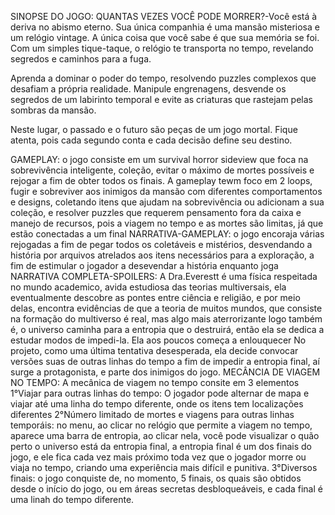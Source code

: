 SINOPSE DO JOGO: QUANTAS VEZES VOCÊ PODE MORRER?-Você está à deriva no abismo eterno. Sua única companhia é uma mansão misteriosa e um relógio vintage. A única coisa que você sabe é que sua memória se foi. Com um simples tique-taque, o relógio te transporta no tempo, revelando segredos e caminhos para a fuga.
 
Aprenda a dominar o poder do tempo, resolvendo puzzles complexos que desafiam a própria realidade. Manipule engrenagens, desvende os segredos de um labirinto temporal e evite as criaturas que rastejam pelas sombras da mansão.

Neste lugar, o passado e o futuro são peças de um jogo mortal. Fique atenta, pois cada segundo conta e cada decisão define seu destino.

GAMEPLAY: o jogo consiste em um survival horror sideview que foca na sobrevivência inteligente, coleção, evitar o máximo de mortes possíveis e rejogar a fim de obter todos os finais. A gameplay tewm foco em 2 loops, fugir 
e sobreviver aos inimigos da mansão com diferentes comportamentos e designs, coletando itens que ajudam na sobrevivência ou adicionam a sua coleção, e resolver puzzles que requerem pensamento fora da caixa e manejo de recursos,
pois a viagem no tempo e as mortes são limitas, já que estão conectadas a um final
NARRATIVA-GAMEPLAY: o jogo encoraja várias rejogadas a fim de pegar todos os coletáveis e mistérios, desvendando a história por arquivos atrelados aos itens necessários para a exploração, a fim de estimular o jogador a desevendar a história 
enquanto joga
NARRATIVA COMPLETA-SPOILERS: A Dra.Everestt é uma física respeitada no mundo academico, avida estudiosa das teorias multiversais, ela eventualmente descobre as pontes entre ciência e religião, e por meio delas, encontra evidências de que 
a teoria de muitos mundos, que consiste na formação do multiverso é real, mas algo mais aterrorizante logo também é, o universo caminha para a entropia que o destruirá, então ela se dedica a estudar modos de impedi-la. Ela aos poucos começa a enlouquecer
No projeto, como uma última tentativa desesperada, ela decide convocar versões suas de outras linhas do tempo a fim de impedir a entropia final, aí surge a protagonista, e parte dos inimigos do jogo.
MECÂNCIA DE VIAGEM NO TEMPO: A mecânica de viagem no tempo consite em 3 elementos
1°Viajar para outras linhas do tempo: O jogador pode alternar de mapa e viajar até uma linha do tempo diferente, onde os itens tem localizações diferentes
2°Número limitado de mortes e viagens para outras linhas temporáis: no menu, ao clicar no relógio que permite a viagem no tempo, aparece uma barra de entropia, ao clicar nela, você pode visualizar o quão perto o universo está 
da entropia final, a entropia final é um dos finais do jogo, e ele fica cada vez mais próximo toda vez que o jogador morre ou viaja no tempo, criando uma experiência mais difícil e punitiva.
3°Diversos finais: o jogo conquiste de, no momento, 5 finais, os quais são obtidos desde o início do jogo, ou em áreas secretas desbloqueáveis, e cada final é uma linah do tempo diferente.

